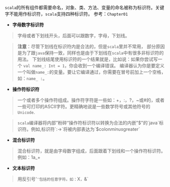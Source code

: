 `scala`的所有组件都需要命名，对象、类、方法、变量的命名被称为标识符。关键字不能用作标识符，`scala`支持四种标识符。
参考：`Chapter01`

 - **字母数字标识符**
> 字母或者下划线开头，后面可以跟数字，字母，下划线。

> **注意**：尽管下划线在标识符内是合法的，但是`scala`里并不常用，
> 部分原因是为了跟`java`保持一致，同样也是由于下划线在`scala`中有很多非标识符的用法。
> 下划线结尾使用标识符的一个结果就是，比如说：如果你尝试写一个 `val name_: Int = 1`，你会收到一个编译错误。
> 编译器认为你是要定义一个叫做`name_:`的变量。要让它编译通过，你需要在冒号前加上一个空格，如：`name_ :`。
 
- **操作符标识符**
> 一个或者多个操作符组成。操作符字符是一些如：+，:，?，~或#的，或者一些可打印的ASCII字符。更精确地说是一些数学符号或其他符号的`Unicode`.

> `scala`编译器将内部”粉碎“操作符标识符以转换为合法的内嵌"$"的`java`标识符。例如,标识符`:->`将被内部表达为`$colon$minus$greater`

 - **混合标识符**
> 混合标识符，就是由字母数字组成，后面跟着下划线和一个操作符标识符。例如：1a_+

 - **文本标识符**
> 用反引号'`'包括的任意字符。如：`X`，`&`